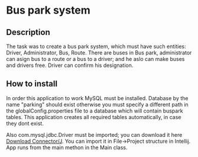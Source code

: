 # Bus park system

<h2>Description</h2>
The task was to create a bus park system, which must have such entities: Driver, Administrator, Bus, Route.
There are buses in Bus park, administrator can asign bus to a route or a bus to a driver; and he aslo can make buses and drivers free.
Driver can confirm his designation.

<h2>How to install</h2>
In order this application to work MySQL must be installed. Database by the name "parking" should exist otherwise you must specify 
a different path in the globalConfig.properties file to a database which will contain buspark tables.
This application creates all required tables automatically, in case they dont exist.

Also com.mysql.jdbc.Driver must be imported; you can download it here [Download Connector/J](https://dev.mysql.com/downloads/connector/j/).
You can import it in File->Project structure in Intellij.
App runs from the main methon in the Main class.
